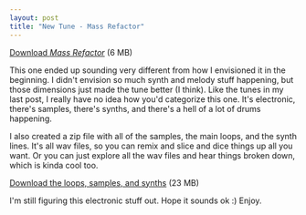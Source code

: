 ```yaml
---
layout: post
title: "New Tune - Mass Refactor"
---
```


<p><a href="http://kindohm.developstuff.com/music/Electronica/Kindohm.Mass%20Refactor.mp3">Download <em>Mass Refactor</em></a> (6 MB)</p>
<p>This one ended up sounding very different from how I envisioned it in the beginning. I didn't envision so much synth and melody stuff happening, but those dimensions just made the tune better (I think). Like the tunes in my last post, I really have no idea how you'd categorize this one. It's electronic, there's samples, there's synths, and there's a hell of a lot of drums happening. </p>
<p>I also created a zip file with all of the samples, the main loops, and the synth lines. It's all wav files, so you can remix and slice and dice things up all you want. Or you can just explore all the wav files and hear things broken down, which is kinda cool too.</p>
<p><a href="http://kindohm.developstuff.com/music/Electronica/MassRefactorLoops.zip">Download the loops, samples, and synths</a> (23 MB)</p>
<p>I'm still figuring this electronic stuff out.  Hope it sounds ok :)  Enjoy.</p>
 
